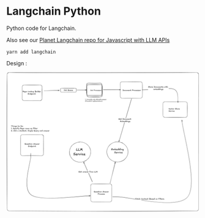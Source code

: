 # Langchain Python

Python code for Langchain.

Also see our [Planet Langchain repo for Javascript with LLM APIs](https://github.com/ModelEarth/planet)

	yarn add langchain

Design : 

![Alt text](images/lanchain_project_img.jpg)
